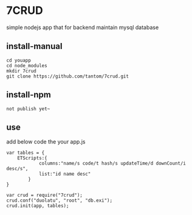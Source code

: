 7CRUD
================================
simple nodejs app that for backend maintain mysql database

install-manual
--------------
	cd youapp 
	cd node_modules 
	mkdir 7crud
	git clone https://github.com/tantom/7crud.git 

install-npm
-------------
	not publish yet~

use 
-------------
add below code the your app.js
````
var tables = {
	ETScripts:{
			columns:"name/s code/t hash/s updateTime/d downCount/i desc/s",
			list:"id name desc"
		}
}

var crud = require("7crud");
crud.conf("duolatu", "root", "db.exi");
crud.init(app, tables);
````

